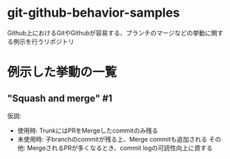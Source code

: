 # git-github-behavior-samples
Github上におけるGitやGithubが容易する、ブランチのマージなどの挙動に関する例示を行うリポジトリ

# 例示した挙動の一覧

## "Squash and merge" #1
仮説:
- 使用時: TrunkにはPRをMergeしたcommitのみ残る
- 未使用時: 子branchのcommitが残る上、Merge commitも追加される
その他: MergeされるPRが多くなるとき、commit logの可読性向上に資する
